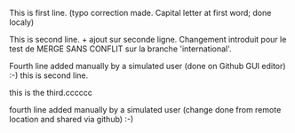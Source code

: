 This is first line. (typo correction made. Capital letter at first word; done localy)

This is second line. + ajout sur seconde ligne. Changement introduit pour le test de MERGE SANS CONFLIT sur la branche 'international'.


Fourth line added manually by a simulated user (done on Github GUI editor) :-)
this is second line.

this is the third.cccccc

fourth line added manually by a simulated user (change done from remote location and shared via github) :-)
